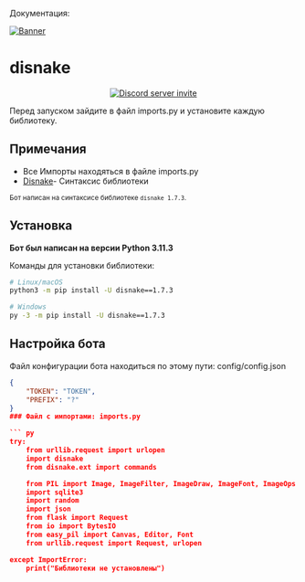 Документация:

[![Banner](https://i.imgur.com/3K9yIfK.png)](https://t.me/wantto666)

disnake
=======

<p align="center">
    <a href="https://discord.gg/2ZJxC9E4wm"><img src="https://img.shields.io/discord/808030843078836254?style=flat-square&color=5865f2&logo=discord&logoColor=ffffff&label=discord" alt="Discord server invite" /></a>
</p>

Перед запуском зайдите в файл imports.py и установите каждую библиотеку.

Примечания
------------

- Все Импорты находяться в файле imports.py
- [Disnake](https://docs.disnake.dev/en/stable/)- Синтаксис библиотеки

<sup>Бот написан на синтаксисе библиотеке `disnake 1.7.3`.</sup>

Установка
----------

**Бот был написан на версии Python 3.11.3**

Команды для установки библиотеки:

``` sh
# Linux/macOS
python3 -m pip install -U disnake==1.7.3

# Windows
py -3 -m pip install -U disnake==1.7.3
```

Настройка бота
-------------
Файл конфигурации бота находиться по этому пути: config/config.json

``` json
{
    "TOKEN": "TOKEN",
    "PREFIX": "?"
}
### Файл с импортами: imports.py

``` py
try:
    from urllib.request import urlopen
    import disnake
    from disnake.ext import commands

    from PIL import Image, ImageFilter, ImageDraw, ImageFont, ImageOps
    import sqlite3
    import random
    import json
    from flask import Request
    from io import BytesIO
    from easy_pil import Canvas, Editor, Font
    from urllib.request import Request, urlopen

except ImportError:
    print("Библиотеки не установлены")

```
